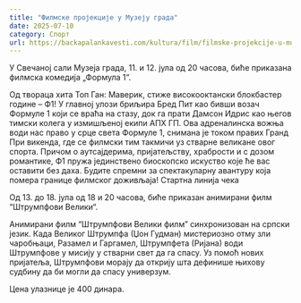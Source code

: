 ```yaml
---
title: "Филмске пројекције у Музеју града"
date: 2025-07-10
category: Спорт
url: https://backapalankavesti.com/kultura/film/filmske-projekcije-u-muzeju-grada/
---
```


У Свечаној сали Музеја града, 11. и 12. јула од 20 часова, биће приказана филмска комедија „Формула 1“.

Од твораца хита Топ Ган: Маверик, стиже високооктански блокбастер године – Ф1!
У главној улози бриљира Бред Пит као бивши возач Формуле 1 који се враћа на стазу, док га прати Дамсон Идрис као његов тимски колега у измишљеној екипи АПX ГП. Ова адреналинска вожња води нас право у срце света Формуле 1, снимана је током правих Гранд При викенда, где се филмски тим такмичи уз стварне великане овог спорта. Причом о аутсајдерима, пријатељству, храбрости и с дозом романтике, Ф1 пружа јединствено биоскопско искуство које ће вас оставити без даха. Будите спремни за спектакуларну авантуру која помера границе филмског доживљаја! Стартна линија чека

Од 13. до 18. јула од 18 и 20 часова, биће приказан анимирани филм “Штрумпфови Велики“.

Анимирани филм “Штрумпфови Велики филм” синхронизован на српски језик.
Када Великог Штрумпфа (Џон Гудман) мистериозно отму зли чаробњаци, Разамел и Гаргамел, Штрумпфета (Ријана) води Штрумпфове у мисију у стварни свет да га спасу. Уз помоћ нових пријатеља, Штрумпфови морају да открију шта дефинише њихову судбину да би могли да спасу универзум.

Цена улазнице је 400 динара.
